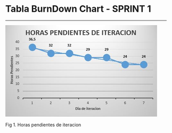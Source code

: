 
# Tabla BurnDown Chart - SPRINT 1
*** 

![Grafico de tiempo de trabajo realizado](/TablaBurndDownChart.JPG)

Fig 1. Horas pendientes de iteracion



